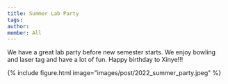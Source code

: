 ```yaml
---
title: Summer Lab Party
tags:
author: 
member: All
---
```


We have a great lab party before new semester starts. We enjoy bowling and laser tag and have a lot of fun. Happy birthday to Xinye!!!

{%
  include figure.html
  image="images/post/2022_summer_party.jpeg"
%}
